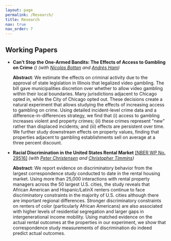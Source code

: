 ```yaml
---
layout: page
permalink: /Research/
title: Research
nav: true
nav_order: 7
---
```



## Working Papers


* **Can’t Stop the One-Armed Bandits: The Effects of Access to Gambling on Crime** *()*
	*(with [Nicolas Bottan](https://www.nicolasbottan.com/) and [Andrés Ham](https://andresham.com/))*
	
	**Abstract**:
	We estimate the effects on criminal activity due to the approval of state legislation in Illinois that legalized video gambling. The bill gave municipalities discretion over whether to allow video gambling within their local boundaries. Many jurisdictions adjacent to Chicago opted in, while the City of Chicago opted out. These decisions create a natural experiment that allows studying the effects of increasing access to gambling on crime. Using detailed incident-level crime data and a difference-in-differences strategy, we find that (i) access to gambling increases violent and property crimes; (ii) these crimes represent "new" rather than displaced incidents; and (iii) effects are persistent over time. We further study downstream effects on property values, finding that properties adjacent to gambling establishments sell on average at a three percent discount.


* **Racial Discrimination in the United States Rental Market** [[NBER WP No. 29516]](https://www.nber.org/papers/w29516)
*(with [Peter Christensen](https://www.uiuc-bdeep.org/christensen) and [Christopher Timmins](https://sites.duke.edu/christophertimmins/))*

	**Abstract**:
	We report evidence on discriminatory behavior from the largest correspondence study conducted to date in the rental housing market. Using more than 25,000 interactions with rental property managers across the 50 largest U.S. cities, the study reveals that African American and Hispanic/LatinX renters continue to face discriminatory constraints in the majority of U.S. cities although there are important regional differences. Stronger discriminatory constraints on renters of color (particularly African Americans) are also associated with higher levels of residential segregation and larger gaps in intergenerational income mobility. Using matched evidence on the actual rental outcomes at the properties in our experiment, we show that correspondence study measurements of discrimination do indeed predict actual outcomes.


